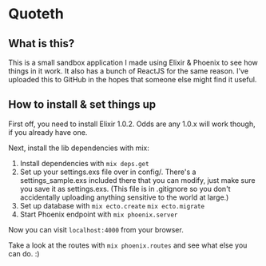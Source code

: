 # Quoteth

## What is this?

This is a small sandbox application I made using Elixir & Phoenix to see how things in it work. It also has a bunch of ReactJS for the same reason. I've uploaded this to GitHub in the hopes that someone else might find it useful.


## How to install & set things up

First off, you need to install Elixir 1.0.2. Odds are any 1.0.x will work though, if you already have one.

Next, install the lib dependencies with mix:

1. Install dependencies with `mix deps.get`
2. Set up your settings.exs file over in config/. There's a settings_sample.exs included there that you can modify, just make sure you save it as settings.exs. (This file is in .gitignore so you don't accidentally uploading anything sensitive to the world at large.)
3. Set up database with `mix ecto.create` `mix ecto.migrate`
4. Start Phoenix endpoint with `mix phoenix.server`

Now you can visit `localhost:4000` from your browser.

Take a look at the routes with `mix phoenix.routes` and see what else you can do. :)

